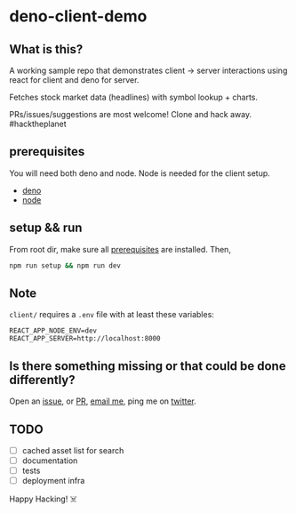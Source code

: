 # deno-client-demo

## What is this?

A working sample repo that demonstrates client -> server interactions using react for client and deno for server.

Fetches stock market data (headlines) with symbol lookup + charts.

PRs/issues/suggestions are most welcome! Clone and hack away. #hacktheplanet

## prerequisites

You will need both deno and node. Node is needed for the client setup.

- [deno](https://deno.land/)
- [node](https://nodejs.org/en/)

## setup && run

From root dir, make sure all [prerequisites](#prerequisites) are installed. Then,

```bash
npm run setup && npm run dev
```

## Note

`client/` requires a `.env` file with at least these variables:

```
REACT_APP_NODE_ENV=dev
REACT_APP_SERVER=http://localhost:8000
```

## Is there something missing or that could be done differently?

Open an [issue](https://github.com/michaelwilcox/deno-client-demo/issues), or [PR](https://github.com/michaelwilcox/deno-client-demo/pulls), [email me](mailto:mwilcox56@gmail.com), ping me on [twitter](https://twitter.com/mikewilco_).

## TODO

- [ ] cached asset list for search
- [ ] documentation
- [ ] tests
- [ ] deployment infra

Happy Hacking! ☠️
